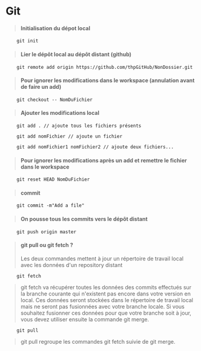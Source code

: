# Git
> #### Initialisation du dépot local
````shell script
    git init
````
> #### Lier le dépôt local au dépôt distant (github)
```shell script
    git remote add origin https://github.com/thpGitHub/NonDossier.git
```
> #### Pour ignorer les modifications dans le workspace (annulation avant de faire un add)
````shell script
    git checkout -- NomDuFichier
````
> #### Ajouter les modifications local
````shell script
    git add . // ajoute tous les fichiers présents
````

````shell script
    git add nomFichier // ajoute un fichier   
 ````
 
````shell script
    git add nomFichier1 nomFichier2 // ajoute deux fichiers...
 ````
> #### Pour ignorer les modifications après un add et remettre le fichier dans le workspace
````shell script
    git reset HEAD NomDuFichier
````
> #### commit
````shell script
    git commit -m"Add a file"
````
> #### On pousse tous les commits vers le dépôt distant
````shell script
    git push origin master
````
> #### git pull ou git fetch ?
> Les deux commandes mettent à jour un répertoire de travail local avec les données d'un repository distant
````shell script
    git fetch
````
> git fetch va récupérer toutes les données des commits effectués sur la branche courante qui n'existent pas encore dans votre version en local.
> Ces données seront stockées dans le répertoire de travail local mais ne seront pas fusionnées avec votre branche locale.
> Si vous souhaitez fusionner ces données pour que votre branche soit à jour, vous devez utiliser ensuite la commande git merge.
````shell script
    git pull
````
> git pull regroupe les commandes git fetch suivie de git merge.
